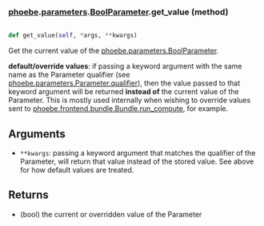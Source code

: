 ### [phoebe](phoebe.md).[parameters](phoebe.parameters.md).[BoolParameter](phoebe.parameters.BoolParameter.md).get_value (method)


```py

def get_value(self, *args, **kwargs)

```



Get the current value of the [phoebe.parameters.BoolParameter](phoebe.parameters.BoolParameter.md).

**default/override values**: if passing a keyword argument with the same
    name as the Parameter qualifier (see
    [phoebe.parameters.Parameter.qualifier](phoebe.parameters.Parameter.qualifier.md)), then the value passed
    to that keyword argument will be returned **instead of** the current
    value of the Parameter.  This is mostly used internally when
    wishing to override values sent to
    [phoebe.frontend.bundle.Bundle.run_compute](phoebe.frontend.bundle.Bundle.run_compute.md), for example.

Arguments
----------
* `**kwargs`: passing a keyword argument that matches the qualifier
    of the Parameter, will return that value instead of the stored value.
    See above for how default values are treated.

Returns
--------
* (bool) the current or overridden value of the Parameter

